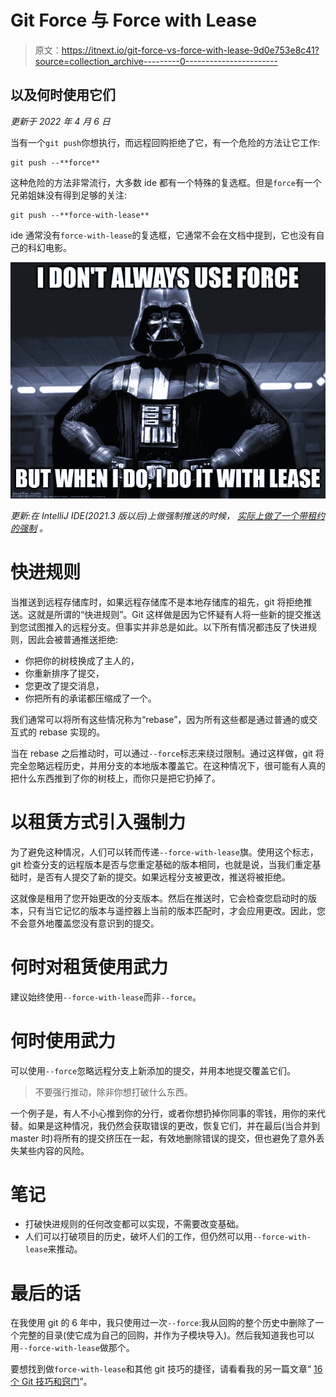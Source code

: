 # Git Force 与 Force with Lease

> 原文：<https://itnext.io/git-force-vs-force-with-lease-9d0e753e8c41?source=collection_archive---------0----------------------->

## 以及何时使用它们

*更新于 2022 年 4 月 6 日*

当有一个`git push`你想执行，而远程回购拒绝了它，有一个危险的方法让它工作:

```
git push --**force**
```

这种危险的方法非常流行，大多数 ide 都有一个特殊的复选框。但是`force`有一个兄弟姐妹没有得到足够的关注:

```
git push --**force-with-lease**
```

ide 通常没有`force-with-lease`的复选框，它通常不会在文档中提到，它也没有自己的科幻电影。

![](img/249b15cbce432d31d7c9cdcac34c2ed3.png)

*更新:在 IntelliJ IDE(2021.3 版以后)上做强制推送的时候，* [*实际上做了一个带租约的强制*](https://www.jetbrains.com/help/idea/commit-and-push-changes.html#use-git-staging-area-to-commit-changes) *。*

# 快进规则

当推送到远程存储库时，如果远程存储库不是本地存储库的祖先，git 将拒绝推送。这就是所谓的“快进规则”。Git 这样做是因为它怀疑有人将一些新的提交推送到您试图推入的远程分支。但事实并非总是如此。以下所有情况都违反了快进规则，因此会被普通推送拒绝:

*   你把你的树枝换成了主人的，
*   你重新排序了提交，
*   您更改了提交消息，
*   你把所有的承诺都压缩成了一个。

我们通常可以将所有这些情况称为“rebase”，因为所有这些都是通过普通的或交互式的 rebase 实现的。

当在 rebase 之后推动时，可以通过`--force`标志来绕过限制。通过这样做，git 将完全忽略远程历史，并用分支的本地版本覆盖它。在这种情况下，很可能有人真的把什么东西推到了你的树枝上，而你只是把它扔掉了。

# 以租赁方式引入强制力

为了避免这种情况，人们可以转而传递`--force-with-lease`旗。使用这个标志，git 检查分支的远程版本是否与您重定基础的版本相同，也就是说，当我们重定基础时，是否有人提交了新的提交。如果远程分支被更改，推送将被拒绝。

这就像是租用了您开始更改的分支版本。然后在推送时，它会检查您启动时的版本，只有当它记忆的版本与遥控器上当前的版本匹配时，才会应用更改。因此，您不会意外地覆盖您没有意识到的提交。

# 何时对租赁使用武力

建议始终使用`--force-with-lease`而非`--force`。

# 何时使用武力

可以使用`--force`忽略远程分支上新添加的提交，并用本地提交覆盖它们。

> 不要强行推动，除非你想打破什么东西。

一个例子是，有人不小心推到你的分行，或者你想扔掉你同事的零钱，用你的来代替。如果是这种情况，我仍然会获取错误的更改，恢复它们，并在最后(当合并到 master 时)将所有的提交挤压在一起，有效地删除错误的提交，但也避免了意外丢失某些内容的风险。

# 笔记

*   打破快进规则的任何改变都可以实现，不需要改变基础。
*   人们可以打破项目的历史，破坏人们的工作，但仍然可以用`--force-with-lease`来推动。

# 最后的话

在我使用 git 的 6 年中，我只使用过一次`--force`:我从回购的整个历史中删除了一个完整的目录(使它成为自己的回购，并作为子模块导入)。然后我知道我也可以用`--force-with-lease`做那个。

要想找到做`force-with-lease`和其他 git 技巧的捷径，请看看我的另一篇文章“ [16 个 Git 技巧和窍门](https://medium.com/@aerabi/16-git-tips-and-tricks-bf08d0602d3b?source=friends_link&sk=2c9f7092004461adf64bd448a8183dff)”。